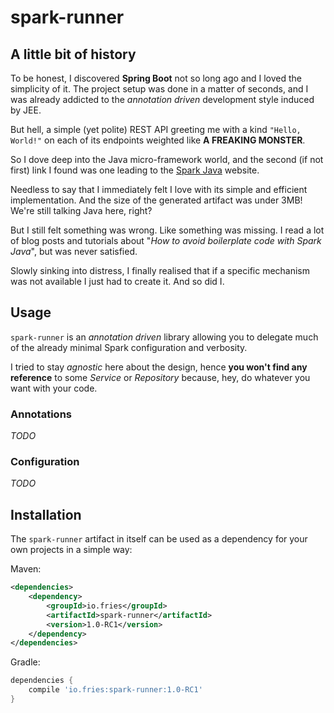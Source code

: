 # spark-runner

## A little bit of history
To be honest, I discovered **Spring Boot** not so long ago and I loved the simplicity of it.
The project setup was done in a matter of seconds, and I was already addicted to the *annotation driven* development
style induced by JEE.

But hell, a simple (yet polite) REST API greeting me with a kind `"Hello, World!"` on each of its endpoints
weighted like **A FREAKING MONSTER**.

So I dove deep into the Java micro-framework world, and the second (if not first) link I found was one leading to the
[Spark Java](http://sparkjava.com/) website.

Needless to say that I immediately felt I love with its simple and efficient implementation.
And the size of the generated artifact was under 3MB! We're still talking Java here, right?

But I still felt something was wrong. Like something was missing. I read a lot of blog posts and tutorials about
"*How to avoid boilerplate code with Spark Java*", but was never satisfied.

Slowly sinking into distress, I finally realised that if a specific mechanism was not available I just had to create it.
And so did I.

## Usage

`spark-runner` is an *annotation driven* library allowing you to delegate much of the already minimal Spark
configuration and verbosity.

I tried to stay *agnostic* here about the design, hence **you won't find any reference** to some *Service* or *Repository*
because, hey, do whatever you want with your code.

### Annotations

*TODO*

### Configuration

*TODO*

## Installation
The `spark-runner` artifact in itself can be used as a dependency for your own projects in a simple way:

Maven:
```xml
<dependencies>
    <dependency>
        <groupId>io.fries</groupId>
        <artifactId>spark-runner</artifactId>
        <version>1.0-RC1</version>
    </dependency>
</dependencies>
```

Gradle:
```groovy
dependencies {
    compile 'io.fries:spark-runner:1.0-RC1'
}
```